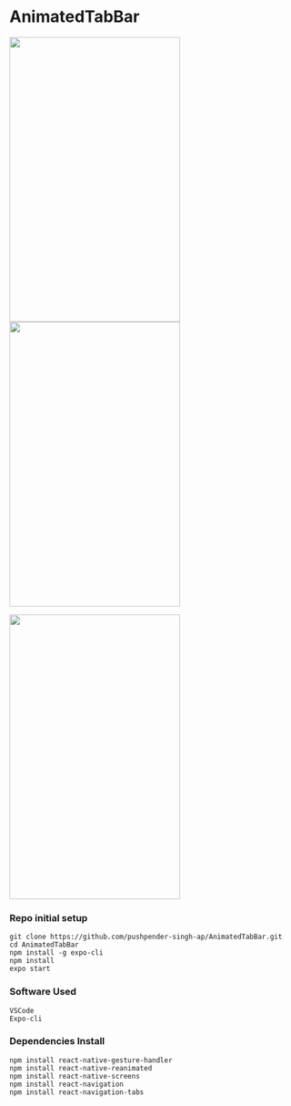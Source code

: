 # AnimatedTabBar

<a href="url"><img src="https://user-images.githubusercontent.com/73298854/103396930-e883f000-4b5b-11eb-82d6-f1f4ad3b9649.jpeg" height="500" width="300" ></a>
<a href="url"><img src="https://user-images.githubusercontent.com/73298854/103396939-f2a5ee80-4b5b-11eb-9106-4dc94f54c7e5.jpeg" height="500" width="300" ></a>

<a href="url"><img src="https://user-images.githubusercontent.com/73298854/103397104-c9d22900-4b5c-11eb-94cb-d3d4f60223ff.gif" height="500" width="300" ></a>

### Repo initial setup
```
git clone https://github.com/pushpender-singh-ap/AnimatedTabBar.git
cd AnimatedTabBar
npm install -g expo-cli
npm install
expo start
```
### Software Used
```
VSCode
Expo-cli
```
### Dependencies Install
```
npm install react-native-gesture-handler
npm install react-native-reanimated
npm install react-native-screens
npm install react-navigation
npm install react-navigation-tabs
```
